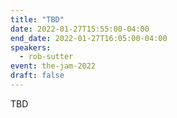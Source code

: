 ```yaml
---
title: "TBD"
date: 2022-01-27T15:55:00-04:00
end_date: 2022-01-27T16:05:00-04:00
speakers:
  - rob-sutter
event: the-jam-2022
draft: false
---
```


TBD
